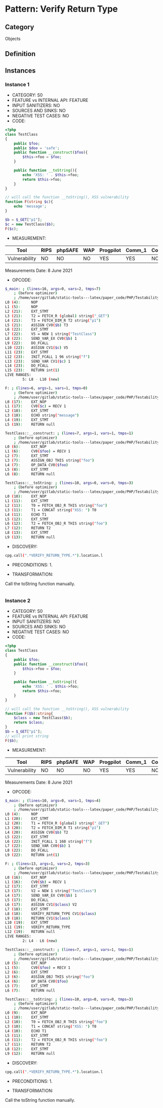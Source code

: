 # Pattern: Verify Return Type 

## Category

Objects

## Definition

## Instances

### Instance 1

- CATEGORY: S0
- FEATURE vs INTERNAL API: FEATURE
- INPUT SANITIZERS:  NO
- SOURCES AND SINKS: NO 
- NEGATIVE TEST CASES: NO
- CODE:

```php
<?php
class TestClass
{
    public $foo;
    public $doo = 'safe';
    public function __construct($foo){
        $this->foo = $foo;
    }

    public function __toString(){
        echo 'XSS: ' . $this->foo;
        return $this->foo;
    }
}

// will call the function __toString(), XSS vulnerability
function F(string $c){
    echo 'message';
}

$b = $_GET["p1"];
$c = new TestClass($b);
F($c);
```

- MEASUREMENT:

| Tool          | RIPS | phpSAFE | WAP  | Progpilot | Comm_1 | Comm_2 | Correct |
| ------------- | ---- | ------- | ---- | --------- | ------- | --------- | ------- |
| Vulnerability | NO   | NO      | NO   | YES       | YES     | NO        | YES     |
Measurements Date: 8 June 2021

- OPCODE:

```bash
$_main: ; (lines=16, args=0, vars=2, tmps=7)
    ; (before optimizer)
    ; /home/user/gitlab/static-tools---latex/paper_code/PHP/Testability_Patterns/85_verify_return_type/first_ex/first_ex.php:1-23
L0 (4):     NOP
L1 (5):     NOP
L2 (21):    EXT_STMT
L3 (21):    T2 = FETCH_R (global) string("_GET")
L4 (21):    T3 = FETCH_DIM_R T2 string("p1")
L5 (21):    ASSIGN CV0($b) T3
L6 (22):    EXT_STMT
L7 (22):    V5 = NEW 1 string("TestClass")
L8 (22):    SEND_VAR_EX CV0($b) 1
L9 (22):    DO_FCALL
L10 (22):   ASSIGN CV1($c) V5
L11 (23):   EXT_STMT
L12 (23):   INIT_FCALL 1 96 string("f")
L13 (23):   SEND_VAR CV1($c) 1
L14 (23):   DO_FCALL
L15 (23):   RETURN int(1)
LIVE RANGES:
        5: L8 - L10 (new)

F: ; (lines=6, args=1, vars=1, tmps=0)
    ; (before optimizer)
    ; /home/user/gitlab/static-tools---latex/paper_code/PHP/Testability_Patterns/85_verify_return_type/first_ex/first_ex.php:17-19
L0 (17):    EXT_NOP
L1 (17):    CV0($c) = RECV 1
L2 (18):    EXT_STMT
L3 (18):    ECHO string("message")
L4 (19):    EXT_STMT
L5 (19):    RETURN null

TestClass::__construct: ; (lines=7, args=1, vars=1, tmps=1)
    ; (before optimizer)
    ; /home/user/gitlab/static-tools---latex/paper_code/PHP/Testability_Patterns/85_verify_return_type/first_ex/first_ex.php:6-8
L0 (6):     EXT_NOP
L1 (6):     CV0($foo) = RECV 1
L2 (7):     EXT_STMT
L3 (7):     ASSIGN_OBJ THIS string("foo")
L4 (7):     OP_DATA CV0($foo)
L5 (8):     EXT_STMT
L6 (8):     RETURN null

TestClass::__toString: ; (lines=10, args=0, vars=0, tmps=3)
    ; (before optimizer)
    ; /home/user/gitlab/static-tools---latex/paper_code/PHP/Testability_Patterns/85_verify_return_type/first_ex/first_ex.php:10-13
L0 (10):    EXT_NOP
L1 (11):    EXT_STMT
L2 (11):    T0 = FETCH_OBJ_R THIS string("foo")
L3 (11):    T1 = CONCAT string("XSS: ") T0
L4 (11):    ECHO T1
L5 (12):    EXT_STMT
L6 (12):    T2 = FETCH_OBJ_R THIS string("foo")
L7 (12):    RETURN T2
L8 (13):    EXT_STMT
L9 (13):    RETURN null
```

- DISCOVERY:

```bash
cpg.call(".*VERIFY_RETURN_TYPE.*").location.l
```

- PRECONDITIONS:
   1.

- TRANSFORMATION: 

Call the toString function manually.

```

```

### Instance 2

- CATEGORY: S0
- FEATURE vs INTERNAL API: FEATURE
- INPUT SANITIZERS:  NO
- SOURCES AND SINKS: NO 
- NEGATIVE TEST CASES: NO
- CODE:

```php
<?php
class TestClass
{
    public $foo;
    public function __construct($foo){
        $this->foo = $foo;
    }

    public function __toString(){
        echo 'XSS: ' . $this->foo;
        return $this->foo;
    }
}

// will call the function __toString(), XSS vulnerability
function F($b):string{
    $class = new TestClass($b);
    return $class;
}
$b = $_GET["p1"];
// will print string
F($b);
```

- MEASUREMENT:

| Tool          | RIPS | phpSAFE | WAP  | Progpilot | Comm_1 | Comm_2 | Correct |
| ------------- | ---- | ------- | ---- | --------- | ------- | --------- | ------- |
| Vulnerability | NO   | NO      | NO   | YES       | YES     | NO       | YES     |
Measurements Date: 8 June 2021

- OPCODE:

```bash
$_main: ; (lines=10, args=0, vars=1, tmps=4)
    ; (before optimizer)
    ; /home/user/gitlab/static-tools---latex/paper_code/PHP/Testability_Patterns/85_verify_return_type/second_ex/second_ex.php:1-22
L0 (4):     NOP
L1 (20):    EXT_STMT
L2 (20):    T1 = FETCH_R (global) string("_GET")
L3 (20):    T2 = FETCH_DIM_R T1 string("p1")
L4 (20):    ASSIGN CV0($b) T2
L5 (22):    EXT_STMT
L6 (22):    INIT_FCALL 1 160 string("f")
L7 (22):    SEND_VAR CV0($b) 1
L8 (22):    DO_FCALL
L9 (22):    RETURN int(1)

F: ; (lines=13, args=1, vars=2, tmps=3)
    ; (before optimizer)
    ; /home/user/gitlab/static-tools---latex/paper_code/PHP/Testability_Patterns/85_verify_return_type/second_ex/second_ex.php:16-19
L0 (16):    EXT_NOP
L1 (16):    CV0($b) = RECV 1
L2 (17):    EXT_STMT
L3 (17):    V2 = NEW 1 string("TestClass")
L4 (17):    SEND_VAR_EX CV0($b) 1
L5 (17):    DO_FCALL
L6 (17):    ASSIGN CV1($class) V2
L7 (18):    EXT_STMT
L8 (18):    VERIFY_RETURN_TYPE CV1($class)
L9 (18):    RETURN CV1($class)
L10 (19):   EXT_STMT
L11 (19):   VERIFY_RETURN_TYPE
L12 (19):   RETURN null
LIVE RANGES:
        2: L4 - L6 (new)

TestClass::__construct: ; (lines=7, args=1, vars=1, tmps=1)
    ; (before optimizer)
    ; /home/user/gitlab/static-tools---latex/paper_code/PHP/Testability_Patterns/85_verify_return_type/second_ex/second_ex.php:5-7
L0 (5):     EXT_NOP
L1 (5):     CV0($foo) = RECV 1
L2 (6):     EXT_STMT
L3 (6):     ASSIGN_OBJ THIS string("foo")
L4 (6):     OP_DATA CV0($foo)
L5 (7):     EXT_STMT
L6 (7):     RETURN null

TestClass::__toString: ; (lines=10, args=0, vars=0, tmps=3)
    ; (before optimizer)
    ; /home/user/gitlab/static-tools---latex/paper_code/PHP/Testability_Patterns/85_verify_return_type/second_ex/second_ex.php:9-12
L0 (9):     EXT_NOP
L1 (10):    EXT_STMT
L2 (10):    T0 = FETCH_OBJ_R THIS string("foo")
L3 (10):    T1 = CONCAT string("XSS: ") T0
L4 (10):    ECHO T1
L5 (11):    EXT_STMT
L6 (11):    T2 = FETCH_OBJ_R THIS string("foo")
L7 (11):    RETURN T2
L8 (12):    EXT_STMT
L9 (12):    RETURN null
```

- DISCOVERY:

```bash
cpg.call(".*VERIFY_RETURN_TYPE.*").location.l
```

- PRECONDITIONS:
   1.

- TRANSFORMATION: 

Call the toString function manually.

```php

```

